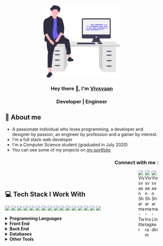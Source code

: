 <!-- WELCOME -->

<p align="center"><a href="#"><img width="50%" height="auto" src="https://github.com/vivsvaan/vivsvaan/blob/main/img/developer.svg" height="175px"/></a></p>
  
  <h3 align="center">Hey there 👋, I'm <a target="_blank" href="https://vivsvaan.com/">Vivsvaan</a></h3>
  <!-- <img src="https://media.giphy.com/media/hvRJCLFzcasrR4ia7z/giphy.gif" width="28"> 
  <img src="https://emojis.slackmojis.com/emojis/images/1531849430/4246/blob-sunglasses.gif?1531849430" width="28"/></h3> -->
  <h3 align="center">Developer | Engineer</h3>
 
 
 <!-- ABOUT ME-->
  
  ## 📖 About me
  
  * A passionate individual who loves programming, a developer and designer by passion, an engineer by profession and a gamer by interest.
  * I'm a full stack web developer
  * I'm a Computer Science student (graduated in July 2020)
  * You can see some of my projects on [my portfolio](#)
  

<!-- CONNECT ME-->

<h3 align="right">Connect with me :</h3>
<a href="https://linkedin.com/in/vivsvaan">
  <img align="right" alt="Vivsvaan Sharma - LinkedIn" width="22px" src="https://upload.wikimedia.org/wikipedia/commons/thumb/e/e9/Linkedin_icon.svg/256px-Linkedin_icon.svg.png"/>
</a>
<!-- <a href="https://dev.to/vivsvaan">
  <img align="right"  alt="Vivsvaan Sharma - DEV" src="https://d2fltix0v2e0sb.cloudfront.net/dev-badge.svg" width="22px">
</a> -->
<!-- <a href="https://www.codechef.com/users/vivsvaan">
  <img align="right" alt="Vivsvaan Sharma - Codechef" width="22px" src="https://api.iconify.design/simple-icons:codechef.svg?color=%2379553A"/> -->
</a>
<a href="https://instagram.com/vivsvaan">
  <img align="right" alt="Vivsvaan Sharma - Instagram" width="22px" src="https://cdn.jsdelivr.net/npm/simple-icons@v3/icons/instagram.svg"/>
</a>
<a href="https://twitter.com/vivsvaan">
  <img align="right" alt="Vivsvaan Sharma - Twitter" width="22px" src="https://upload.wikimedia.org/wikipedia/sco/9/9f/Twitter_bird_logo_2012.svg"/>
</a>
<!-- <a href="https://facebook.com/vivsvaan">
  <img align="right" alt="Vivsvaan Sharma - Facebook" width="22px" src="https://cdn.jsdelivr.net/npm/simple-icons@v3/icons/facebook.svg"/> -->
</a>
<br/>
<br/>


<!-- SKILLS -->

## 💻 Tech Stack I Work With

<p align="left">
<img src="https://img.shields.io/badge/python-3776AB.svg?&style=for-the-badge&logo=python&logoColor=white" height="25"/>
<img src="https://img.shields.io/badge/Go-00ADD8.svg?&style=for-the-badge&logo=go&logoColor=white" height="25"/>
<img src="https://img.shields.io/badge/Angular-DD0031?style=for-the-badge&logo=angular&logoColor=white">
<img  src="https://img.shields.io/badge/React-20232A?style=for-the-badge&logo=react&logoColor=61DAFB">
<img  src="https://img.shields.io/badge/Ionic-3880FF?style=for-the-badge&logo=ionic&logoColor=61DAFB">
<img src="https://img.shields.io/badge/HTML5-E34F26?style=for-the-badge&logo=html5&logoColor=white">
<img  src="https://img.shields.io/badge/CSS3-1572B6?style=for-the-badge&logo=css3&logoColor=white">
<img  src="https://img.shields.io/badge/JavaScript-F7DF1E?style=for-the-badge&logo=javascript&logoColor=black">
<img src="https://img.shields.io/badge/typescript-3178c6.svg?&style=for-the-badge&logo=typescript&logoColor=white" height="25"/>
<img  src="https://img.shields.io/badge/Sass-CC6699?style=for-the-badge&logo=sass&logoColor=white">
<img src="https://img.shields.io/badge/PSQL-336791.svg?&style=for-the-badge&logo=PostgreSQL&logoColor=white" height="25"/>
<img src="https://img.shields.io/badge/MySQL-4479A1.svg?&style=for-the-badge&logo=MySQL&logoColor=white" height="25"/>
<img src="https://img.shields.io/badge/Docker-2496ED.svg?&style=for-the-badge&logo=Docker&logoColor=white" height="25"/>
<img src="https://img.shields.io/badge/Linux-FCC624.svg?&style=for-the-badge&logo=Linux&logoColor=black" height="25"/>
<img src="https://img.shields.io/badge/VS%20Code-007ACC.svg?&style=for-the-badge&logo=visual-studio-code&logoColor=white" height="25"/>
<img src="https://img.shields.io/badge/PyCharm-000000.svg?&style=for-the-badge&logo=PyCharm&logoColor=white" height="25"/>
</p>


<details>
  <summary><b>Programming Languages</b></summary>
<p align="left">
<img src="https://img.shields.io/badge/python-3776AB.svg?&style=for-the-badge&logo=python&logoColor=white" height="25"/>
<img src="https://img.shields.io/badge/Go-00ADD8.svg?&style=for-the-badge&logo=go&logoColor=white" height="25"/>
<img src="https://img.shields.io/badge/typescript-3178c6.svg?&style=for-the-badge&logo=typescript&logoColor=white" height="25"/>
<img  src="https://img.shields.io/badge/JavaScript-F7DF1E?style=for-the-badge&logo=javascript&logoColor=black">
</p>
</details>

<details>
  <summary><b>Front End</b></summary>
<p align="left">
<img src="https://img.shields.io/badge/Angular-DD0031?style=for-the-badge&logo=angular&logoColor=white">
<img  src="https://img.shields.io/badge/React-20232A?style=for-the-badge&logo=react&logoColor=61DAFB">
<img  src="https://img.shields.io/badge/Ionic-3880FF?style=for-the-badge&logo=ionic&logoColor=61DAFB">
<img src="https://img.shields.io/badge/HTML5-E34F26?style=for-the-badge&logo=html5&logoColor=white">
<img  src="https://img.shields.io/badge/CSS3-1572B6?style=for-the-badge&logo=css3&logoColor=white">
<img  src="https://img.shields.io/badge/JavaScript-F7DF1E?style=for-the-badge&logo=javascript&logoColor=black">
<img src="https://img.shields.io/badge/typescript-3178c6.svg?&style=for-the-badge&logo=typescript&logoColor=white" height="25"/>
<img  src="https://img.shields.io/badge/Sass-CC6699?style=for-the-badge&logo=sass&logoColor=white">
</p>
</details>

<details>
  <summary><b>Back End</b></summary>
<p align="left">
<img src="https://img.shields.io/badge/python-3776AB.svg?&style=for-the-badge&logo=python&logoColor=white" height="25"/>
<img src="https://img.shields.io/badge/Go-00ADD8.svg?&style=for-the-badge&logo=go&logoColor=white" height="25"/>
<img src="https://img.shields.io/badge/Django-092D1F.svg?&style=for-the-badge&logo=Django&logoColor=white" height="25"/>
</p>
</details>

<details>
  <summary><b>Databases</b></summary>
<p align="left">
<img src="https://img.shields.io/badge/PSQL-336791.svg?&style=for-the-badge&logo=PostgreSQL&logoColor=white" height="25"/>
<img src="https://img.shields.io/badge/MySQL-4479A1.svg?&style=for-the-badge&logo=MySQL&logoColor=white" height="25"/>
</p>
</details>

<details>
  <summary><b>Other Tools</b></summary>
<p align="left">
<img src="https://img.shields.io/badge/Docker-2496ED.svg?&style=for-the-badge&logo=Docker&logoColor=white" height="25"/>
<img src="https://img.shields.io/badge/Linux-FCC624.svg?&style=for-the-badge&logo=Linux&logoColor=black" height="25"/>
<img src="https://img.shields.io/badge/VS%20Code-007ACC.svg?&style=for-the-badge&logo=visual-studio-code&logoColor=white" height="25"/>
<img src="https://img.shields.io/badge/PyCharm-000000.svg?&style=for-the-badge&logo=PyCharm&logoColor=white" height="25"/>
</p>
</details>


















